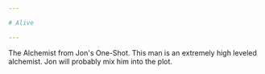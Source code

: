 ```yaml
--- 

# Alive

--- 
```


The Alchemist from Jon's One-Shot. This man is an extremely high leveled alchemist. Jon will probably mix him into the plot.
